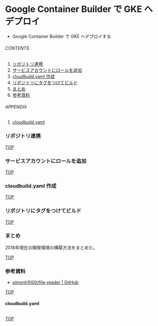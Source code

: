 # Google Container Builder で GKE へデプロイ
<a id="top"></a>

- Google Container Builder で GKE へデプロイする

###### CONTENTS

1. [リポジトリ連携](#setup-repository)
1. [サービスアカウントにロールを追加](#setup-cloudbuild)
1. [cloudbuild.yaml 作成](#setup-cloudbuild)
1. [リポジトリにタグをつけてビルド](#trigger-build)
1. [まとめ](#postscript)
1. [参考資料](#reference)


###### APPENDIX

1. [cloudbuild.yaml](#cloudbuild-yaml)


<a id="setup-repository"></a>
### リポジトリ連携


[TOP](#top)
<a id="setup-cloudbuild"></a>
### サービスアカウントにロールを追加


[TOP](#top)
<a id="setup-cloudbuild"></a>
### cloudbuild.yaml 作成


[TOP](#top)
<a id="trigger-build"></a>
### リポジトリにタグをつけてビルド


[TOP](#top)
<a id="postscript"></a>
### まとめ

2018年現在の開発環境の構築方法をまとめた。


[TOP](#top)
<a id="reference"></a>
### 参考資料

- [simonh1000/file-reader | GitHub](https://github.com/simonh1000/file-reader)


[TOP](#top)
<a id="cloudbuild-yaml"></a>
#### cloudbuild.yaml

```
```


[TOP](#top)

